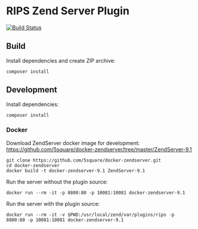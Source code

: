 # RIPS Zend Server Plugin

[![Build Status](https://travis-ci.org/rips/zend-server.svg?branch=master)](https://travis-ci.org/rips/zend-server)

## Build

Install dependencies and create ZIP archive:

    composer install

## Development

Install dependencies:

    composer install

### Docker

Download ZendServer docker image for development: https://github.com/5square/docker-zendserver/tree/master/ZendServer-9.1
    
    git clone https://github.com/5square/docker-zendserver.git
    cd docker-zendserver
    docker build -t docker-zendserver-9.1 ZendServer-9.1

Run the server without the plugin source:

    docker run --rm -it -p 8800:80 -p 10081:10081 docker-zendserver-9.1
    
Run the server with the plugin source:

    docker run --rm -it -v $PWD:/usr/local/zend/var/plugins/rips -p 8800:80 -p 10081:10081 docker-zendserver-9.1

